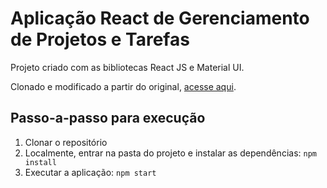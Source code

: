 # Aplicação React de Gerenciamento de Projetos e Tarefas

Projeto criado com as bibliotecas React JS e Material UI.

Clonado e modificado a partir do original, [acesse aqui](https://github.com/FaculdadeDescomplica/pratica_integradora_tecnologias_disruptivas/tree/main/modulo10/template-materialui).

## Passo-a-passo para execução

1. Clonar o repositório
2. Localmente, entrar na pasta do projeto e instalar as dependências:
   `
   npm install
   `
3. Executar a aplicação:
   `
   npm start
   `
